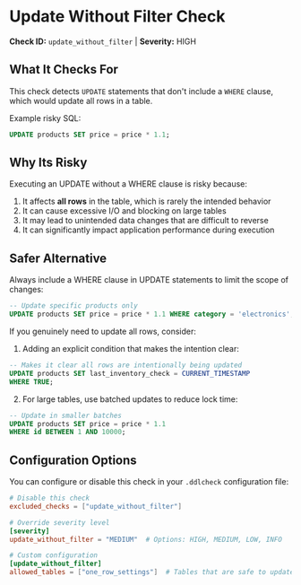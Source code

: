 # Update Without Filter Check

**Check ID:** `update_without_filter` | **Severity:** HIGH

## What It Checks For

This check detects `UPDATE` statements that don't include a `WHERE` clause, which would update all rows in a table.

Example risky SQL:

```sql
UPDATE products SET price = price * 1.1;
```

## Why Its Risky

Executing an UPDATE without a WHERE clause is risky because:

1. It affects **all rows** in the table, which is rarely the intended behavior
2. It can cause excessive I/O and blocking on large tables
3. It may lead to unintended data changes that are difficult to reverse
4. It can significantly impact application performance during execution

## Safer Alternative

Always include a WHERE clause in UPDATE statements to limit the scope of changes:

```sql
-- Update specific products only
UPDATE products SET price = price * 1.1 WHERE category = 'electronics';
```

If you genuinely need to update all rows, consider:

1. Adding an explicit condition that makes the intention clear:

```sql
-- Makes it clear all rows are intentionally being updated
UPDATE products SET last_inventory_check = CURRENT_TIMESTAMP
WHERE TRUE;
```

2. For large tables, use batched updates to reduce lock time:

```sql
-- Update in smaller batches
UPDATE products SET price = price * 1.1
WHERE id BETWEEN 1 AND 10000;
```

## Configuration Options

You can configure or disable this check in your `.ddlcheck` configuration file:

```toml
# Disable this check
excluded_checks = ["update_without_filter"]

# Override severity level
[severity]
update_without_filter = "MEDIUM"  # Options: HIGH, MEDIUM, LOW, INFO

# Custom configuration
[update_without_filter]
allowed_tables = ["one_row_settings"]  # Tables that are safe to update without WHERE
```
